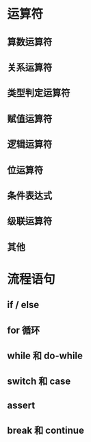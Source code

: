 # 运算符

## 算数运算符

## 关系运算符

## 类型判定运算符

## 赋值运算符

## 逻辑运算符

## 位运算符

## 条件表达式

## 级联运算符

## 其他

# 流程语句

## if / else

## for 循环

## while 和 do-while

## switch 和 case

## assert

## break 和 continue